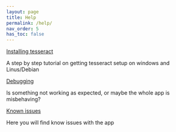 ```yaml
---
layout: page
title: Help
permalink: /help/
nav_order: 5
has_toc: false
---
```


[Installing tesseract](tesseract/)

A step by step tutorial on getting tesseract setup on windows and Linus/Debian

[Debugging](debugging/)

Is something not working as expected, or maybe the whole app is misbehaving?


[Known issues](known-issues/)

Here you will find know issues with the app

